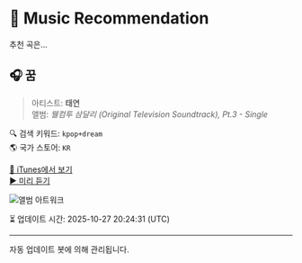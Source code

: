 
# 🎵 Music Recommendation

추천 곡은...

## 🎧 꿈  
> 아티스트: **태연**  
> 앨범: _웰컴투 삼달리 (Original Television Soundtrack), Pt.3 - Single_  

🔍 검색 키워드: `kpop+dream`  
🌎 국가 스토어: `KR`

[🔗 iTunes에서 보기](https://music.apple.com/kr/album/%EA%BF%88/1721302253?i=1721302254&uo=4)  
[▶️ 미리 듣기](https://audio-ssl.itunes.apple.com/itunes-assets/AudioPreview116/v4/53/64/ef/5364efdc-dd70-958e-8502-a84dfebaa80a/mzaf_16109505165088176113.plus.aac.p.m4a)

![앨범 아트워크](https://is1-ssl.mzstatic.com/image/thumb/Music116/v4/4c/02/38/4c023898-f560-fe49-3f12-f395b9e6ae27/191953323527.jpg/100x100bb.jpg)

⏳ 업데이트 시간: 2025-10-27 20:24:31 (UTC)

---
자동 업데이트 봇에 의해 관리됩니다.
